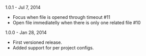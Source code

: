 1.0.1 - Jul 7, 2014

- Focus when file is opened through timeout #11
- Open file immediatelly when there is only one related file #10

1.0.0 - Jan 28, 2014

- First versioned release.
- Added support for per project configs.
